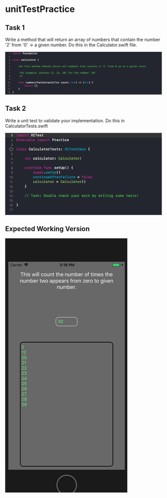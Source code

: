 # unitTestPractice

## Task 1

Write a method that will return an array of numbers that contain the number '2' from '0' -> a given number. Do this in the Calculator.swift file.

![Task 1](/Documentation/screenshot2.png)

## Task 2

Write a unit test to validate your implementation. Do this in CalculatorTests.swift

![Task 2](/Documentation/screenshot3.png)

## Expected Working Version
![Expected Working Version](/Documentation/screenshot1.png)
